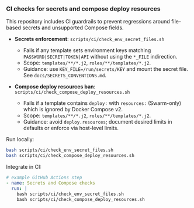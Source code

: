 ### CI checks for secrets and compose deploy resources

This repository includes CI guardrails to prevent regressions around file-based secrets and unsupported Compose fields.

- **Secrets enforcement**: `scripts/ci/check_env_secret_files.sh`
  - Fails if any template sets environment keys matching `PASSWORD|SECRET|TOKEN|API` without using the `*_FILE` indirection.
  - Scope: `templates/**/*.j2`, `roles/**/templates/*.j2`.
  - Guidance: use `KEY_FILE=/run/secrets/KEY` and mount the secret file. See `docs/SECRETS_CONVENTIONS.md`.

- **Compose deploy resources ban**: `scripts/ci/check_compose_deploy_resources.sh`
  - Fails if a template contains `deploy:` with `resources:` (Swarm-only) which is ignored by Docker Compose v2.
  - Scope: `templates/**/*.j2`, `roles/**/templates/*.j2`.
  - Guidance: avoid `deploy.resources`; document desired limits in defaults or enforce via host-level limits.

Run locally:

```bash
bash scripts/ci/check_env_secret_files.sh
bash scripts/ci/check_compose_deploy_resources.sh
```

Integrate in CI:

```yaml
# example GitHub Actions step
- name: Secrets and Compose checks
  run: |
    bash scripts/ci/check_env_secret_files.sh
    bash scripts/ci/check_compose_deploy_resources.sh
```


